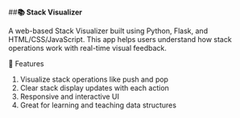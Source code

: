 ##**📚 Stack Visualizer**


A web-based Stack Visualizer built using Python, Flask, and HTML/CSS/JavaScript. This app helps users understand how stack operations work with real-time visual feedback.

🧰 Features
1) Visualize stack operations like push and pop
2) Clear stack display updates with each action
3) Responsive and interactive UI
4) Great for learning and teaching data structures
